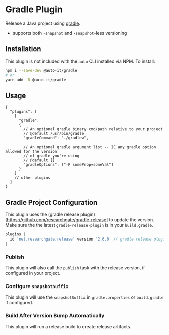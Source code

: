 # Gradle Plugin

Release a Java project using [gradle](https://gradle.org/).

- supports both `-snapshot` and `-snapshot`-less versioning

## Installation

This plugin is not included with the `auto` CLI installed via NPM. To install:

```bash
npm i --save-dev @auto-it/gradle
# or
yarn add -D @auto-it/gradle
```

## Usage

```jsonc
{
  "plugins": [
    [
      "gradle",
      {
        // An optional gradle binary cmd/path relative to your project
        // @default /usr/bin/gradle
        "gradleCommand": "./gradlew",

        // An optional gradle argument list -- IE any gradle option allowed for the version
        // of gradle you're using
        // @default []
        "gradleOptions": ["-P someProp=someVal"]
      }
    ]
    // other plugins
  ]
}
```

## Gradle Project Configuration

This plugin uses the (gradle release plugin)[https://github.com/researchgate/gradle-release] to update the version. Make sure the the latest `gradle-release-plugin` is in your `build.gradle`.

```groovy
plugins {
  id 'net.researchgate.release' version '2.6.0' // gradle release plugin
}
```

### Publish

This plugin will also call the `publish` task with the release version, if configured in your project.

### Configure `snapshotSuffix`

This plugin will use the `snapshotSuffix` in `gradle.properties` or `build.gradle` if configured.

### Build After Version Bump Automatically

This plugin will run a release build to create release artifacts.
